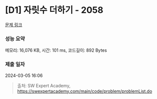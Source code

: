 # [D1] 자릿수 더하기 - 2058 

[문제 링크](https://swexpertacademy.com/main/code/problem/problemDetail.do?contestProbId=AV5QPRjqA10DFAUq) 

### 성능 요약

메모리: 16,076 KB, 시간: 101 ms, 코드길이: 892 Bytes

### 제출 일자

2024-03-05 16:06



> 출처: SW Expert Academy, https://swexpertacademy.com/main/code/problem/problemList.do